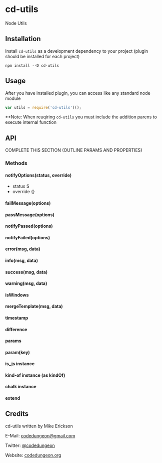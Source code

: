 # cd-utils
Node Utils

## Installation

Install `cd-utils` as a development dependency to your project (plugin should be installed for each project)

```shell
npm install --D cd-utils
```


## Usage

After you have installed plugin, you can access like any standard node module

```javascript
var utils = require('cd-utils')();
```
**Note: When reuqiring `cd-utils` you must include the addition parens to execute internal function

## API

COMPLETE THIS SECTION (OUTLINE PARAMS AND PROPERTIES)

### Methods

#### notifyOptions(status, override)

- status   S
- override {}

#### failMessage(options)

#### passMessage(options)

#### notifyPassed(options)

#### notifyFailed(options)

#### error(msg, data)

#### info(msg, data)

#### success(msg, data)

#### warning(msg, data)

#### isWindows

#### mergeTemplate(msg, data)

#### timestamp

#### difference

#### params

#### param(key)

#### is_js instance

#### kind-of instance (as kindOf)

#### chalk instance

#### extend


## Credits

cd-utils written by Mike Erickson

E-Mail: [codedungeon@gmail.com](mailto:codedungeon@gmail.com)

Twitter: [@codedungeon](http://twitter.com/codedungeon)

Website: [codedungeon.org](http://codedungeon.org)
